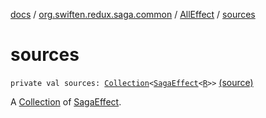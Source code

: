 [docs](../../index.md) / [org.swiften.redux.saga.common](../index.md) / [AllEffect](index.md) / [sources](./sources.md)

# sources

`private val sources: `[`Collection`](https://kotlinlang.org/api/latest/jvm/stdlib/kotlin.collections/-collection/index.html)`<`[`SagaEffect`](../-saga-effect/index.md)`<`[`R`](index.md#R)`>>` [(source)](https://github.com/protoman92/KotlinRedux/tree/master/common\common-saga\src\main\kotlin/org/swiften/redux/saga/common/AllEffect.kt#L15)

A [Collection](https://kotlinlang.org/api/latest/jvm/stdlib/kotlin.collections/-collection/index.html) of [SagaEffect](../-saga-effect/index.md).

